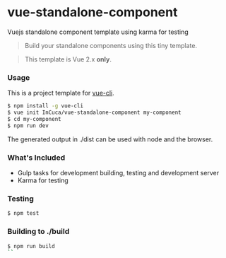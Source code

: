 # vue-standalone-component
Vuejs standalone component template using karma for testing

> Build your standalone components using this tiny template.

> This template is Vue 2.x **only**.

### Usage

This is a project template for [vue-cli](https://github.com/vuejs/vue-cli).

``` bash
$ npm install -g vue-cli
$ vue init InCuca/vue-standalone-component my-component
$ cd my-component
$ npm run dev
```

The generated output in ./dist can be used with node and the browser.

### What's Included

- Gulp tasks for development building, testing and development server
- Karma for testing

### Testing

``` bash
$ npm test
```

### Building to ./build

``` bash
$ npm run build
``
